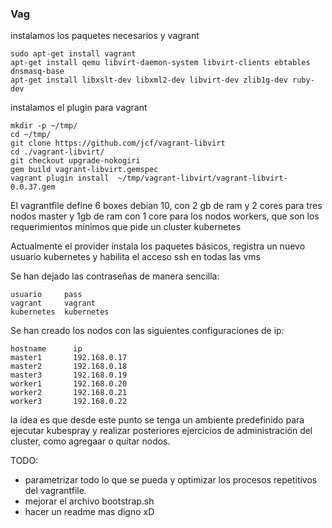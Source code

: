 ### Vag
instalamos los paquetes necesarios y vagrant
```
sudo apt-get install vagrant
apt-get install qemu libvirt-daemon-system libvirt-clients ebtables dnsmasq-base
apt-get install libxslt-dev libxml2-dev libvirt-dev zlib1g-dev ruby-dev
```

instalamos el plugin para vagrant

```
mkdir -p ~/tmp/
cd ~/tmp/
git clone https://github.com/jcf/vagrant-libvirt
cd ./vagrant-libvirt/
git checkout upgrade-nokogiri
gem build vagrant-libvirt.gemspec
vagrant plugin install  ~/tmp/vagrant-libvirt/vagrant-libvirt-0.0.37.gem
```

El vagrantfile define 6 boxes debian 10, con 2 gb de ram y 2 cores para tres nodos master  y 1gb de ram con 1 core para los nodos workers, que son los requerimientos mínimos que pide un cluster kubernetes

Actualmente el provider instala los paquetes básicos, registra un nuevo usuario kubernetes y habilita el acceso ssh en todas las vms

Se han dejado las contraseñas de manera sencilla:
```
usuario     pass
vagrant     vagrant
kubernetes  kubernetes
```
Se han creado los nodos con las siguientes configuraciones de ip:
```
hostname      ip
master1       192.168.0.17
master2       192.168.0.18
master3       192.168.0.19
worker1       192.168.0.20
worker2       192.168.0.21
worker3       192.168.0.22
```


la idea es que desde este punto se tenga un ambiente predefinido para ejecutar kubespray y realizar posteriores ejercicios de administración del cluster, como agregaar o quitar nodos.

TODO:
- parametrizar todo lo que se pueda y optimizar los procesos repetitivos del vagrantfile.
- mejorar el archivo bootstrap.sh
- hacer un readme mas digno xD
